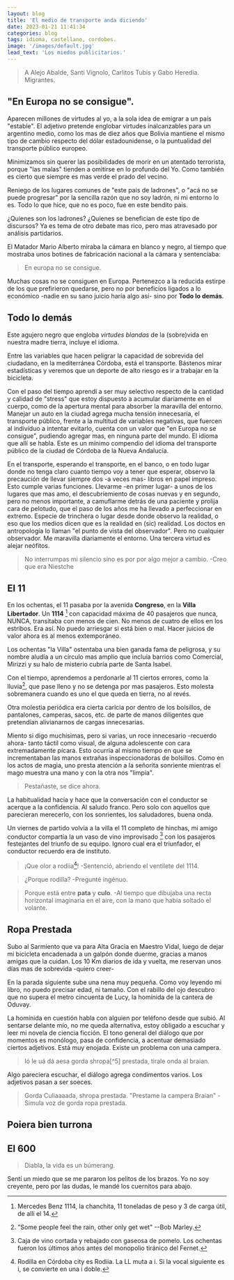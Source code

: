 ```yaml
---
layout: blog
title: 'El medio de transporte anda diciendo'
date: 2023-01-21 11:41:34
categories: blog
tags: idioma, castellano, cordobes.
image: '/images/default.jpg'
lead_text: 'Los miedos publicitarios.'
---
```


> A Alejo Abalde, Santi Vignolo, Carlitos Tubis y Gabo Heredia.  Migrantes.


## "En Europa no se consigue".

Aparecen millones de virtudes al yo, a la sola idea de emigrar a un país "estable".  El adjetivo pretende englobar virtudes inalcanzables para un argentino medio, como los mas de diez años que Bolivia mantiene el mismo tipo de cambio respecto del dólar estadounidense, o la puntualidad del transporte público europeo.

Minimizamos sin querer las posibilidades de morir en un atentado terrorista, porque "las malas" tienden a omitirse en lo profundo del Yo.  Como también es cierto que siempre es mas verde el prado del vecino.

Reniego de los lugares comunes de "este pais de ladrones", o "acá no se puede progresar" por la sencilla razón que no soy ladrón, ni mi entorno lo es.  Todo lo que hice, que no es poco, fue en este bendito pais.

¿Quienes son los ladrones?  ¿Quienes se benefician de este tipo de discursos?  Ya es tema de otro debate mas rico, pero mas atravesado por análisis partidarios.

El Matador Mario Alberto miraba la cámara en blanco y negro, al tiempo que mostraba unos botines de fabricación nacional a la cámara y sentenciaba:

> En europa no se consigue.

Muchas cosas no se consiguen en Europa.  Pertenezco a la reducida estirpe de los que prefirieron quedarse, pero no por beneficios ligados a lo económico -nadie en su sano juicio haría algo así- sino por **Todo lo demás**.  

## Todo lo demás

Este agujero negro que engloba *virtudes blandas* de la (sobre)vida en nuestra madre tierra, incluye el idioma.

Entre las variables que hacen peligrar la capacidad de sobrevida del ciudadano, en la mediterránea Córdoba, está el transporte.  Bástenos mirar estadísticas y veremos que un deporte de alto riesgo es ir a trabajar en la bicicleta.

Con el paso del tiempo aprendí a ser muy selectivo respecto de la cantidad y calidad de "stress" que estoy dispuesto a acumular diariamente en el cuerpo, como de la apertura mental para absorber la maravilla del entorno.  Manejar un auto en la ciudad agrega mucha tensión innecesaria, el transporte público, frente a la multitud de variables negativas, que fuercen al indivíduo a intentar evitarlo, cuenta con un valor que "en Europa no se consigue", pudiendo agregar mas, en ninguna parte del mundo.  El idioma que allí se habla.  Este es un mínimo compendio del idioma del transporte público de la ciudad de Córdoba de la Nueva Andalucía.

En el transporte, esperando el transporte, en el banco, o en todo lugar donde no tenga claro cuanto tiempo voy a tener que esperar, observo la precaución de llevar siempre dos -a veces mas- libros en papel impreso.  Esto cumple varias funciones.  Llevarme -en primer lugar- a unos de los lugares que mas amo, el descubriemiento de cosas nuevas y en segundo, pero no menos importante, a camuflarme detrás de una paciente y prolija cara de pelotudo, que el paso de los años me ha llevado a perfeccionar en extremo.  Especie de trinchera o lugar desde donde observo la realidad, o eso que los medios dicen que es la realidad en (sic) realidad.  Los doctos en antropología lo llaman "el punto de vista del observador".  Pero no cualquier observador.  Me maravilla diariamente el entorno.  Una tercera virtud es alejar neófitos.

> No interrumpas mi silencio sino es por por algo mejor a cambio. -Creo que era Niestche

## El 11

En los ochentas, el 11 pasaba por la avenida **Congreso**, en la **Villa Libertador**.  Un **1114** [^2] con capacidad máxima de 40 pasajeros que nunca, NUNCA, transitaba con menos de cien.  No menos de cuatro de ellos en los estribos.  Era así.  No puedo arriesgar si está bien o mal.  Hacer juicios de valor ahora es al menos extemporáneo.  

[^2]: Mercedes Benz 1114, la chanchita, 11 toneladas de peso y 3 de carga útil, de allí el 14.

Los ochentas "la Villa" ostentaba una bien ganada fama de peligrosa, y su nombre aludía a un círculo mas amplio que incluía barrios como Comercial, Mirizzi y su halo de misterio cubría parte de Santa Isabel.  

Con el tiempo, aprendemos a perdonarle al 11 ciertos errores, como la lluvia[^3], que pase lleno y no se detenga por mas pasajeros.  Esto molesta sobremanera cuando es uno el que queda en tierra, no al revés.

Otra molestia periódica era cierta caricia por dentro de los bolsillos, de pantalones, camperas, sacos, etc. de parte de manos diligentes que pretendían alivianarnos de cargas innecesarias.

Miento si digo muchísimas, pero si varias, un roce innecesario -recuerdo ahora- tanto táctil como visual, de alguna adolescente con cara extremadamente pícara.  Esto ocurría al mismo tiempo en que se incrementaban las manos extrañas inspeccionadoras de bolsillos.  Como en los actos de magia, uno presta atención a la señorita sonriente mientras el mago muestra una mano y con la otra nos "limpia".  

[^3]: "Some people feel the rain, other only get wet"  --Bob Marley.

> Pestañaste, se dice ahora. 

La habitualidad hacía y hace que la conversación con el conductor se acerque a la confidencia.  Al saludo franco.  Pero solo con aquellos que parecieran merecerlo, con los sonrientes, los saludadores, buena onda.

Un viernes de partido volvía a la villa el 11 completo de hinchas, mi amigo conductor compartía la un vaso de vino improvisado [^4] con los pasajeros festejantes del triunfo de su equipo.  Ignoro cual era el triunfador, el conductor recuerdo era de instituto.  

[^4]: Caja de vino cortada y rebajado con gaseosa de pomelo.  Los ochentas fueron los últimos años antes del monopolio tiránico del Fernet.

> ¡Que olor a rodiia[^1]! -Sentenció, abriendo el ventilete del 1114.

[^1]: Rodilla en Córdoba city es Rodiia.  La LL muta a i. Si la vocal siguiente es i, se convierte en una i doble.

> ¿Porque rodilla? -Pregunté ingénuo.

> Porque está entre **pata** y **culo**.  -Al tiempo que dibujaba una recta horizontal imaginaria en el aire, con la mano que había soltado el volante.

## Ropa Prestada

Subo al Sarmiento que va para Alta Gracia en Maestro Vidal, luego de dejar mi bicicleta encadenada a un galpón donde duerme, gracias a manos amigas que la cuidan.  Los 10 Km diarios de ida y vuelta, me reservan unos días mas de sobrevida -quiero creer-

En la parada siguiente sube una nena muy pequeña.  Como voy leyendo mi libro, no puedo precisar edad, ni tamaño.  Con el rabillo del ojo descubro que no supera el metro cincuenta de Lucy, la homínida de la cantera de Oduvay.

La homínida en cuestión habla con alguien por teléfono desde que subió.  Al sentarse delante mío, no me queda alternativa, estoy obligado a escuchar y leer mi novela de ciencia ficción.  El tono general del diálogo que por momentos es monólogo, pasa de confidencia, a acentuar demasiado ciertos adjetivos.  Está muy enojada.  Existe un problema con una campera.

> Ió le uá dá aesa gorda shropa[^5] prestada,  tirale onda al braian.

[^6]: Ropa.  La acentuación palatal mantiene una diferencia cualitativa respecto de la orgullosa R del Río de la Plata.

Algo pareciera escuchar, el diálogo agrega condimentos varios.  Los adjetivos pasan a ser soeces.

> Gorda Culiaaaada, shropa prestada.  "Prestame la campera Braian"  -Simula voz de gorda ropa prestada.


## Poiera bien turrona

## El 600

> Diabla, la vida es un búmerang.

Sentí un miedo que se me pararon los pelitos de los brazos.  Yo no soy creyente, pero por las dudas, le mandé los cuernitos para abajo.



